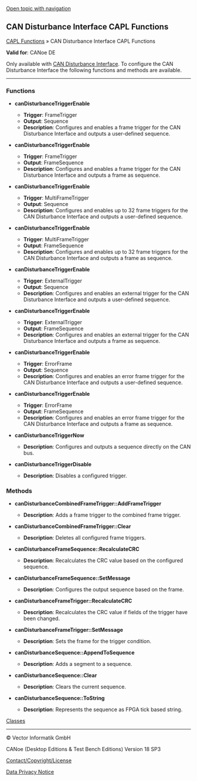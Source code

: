 [Open topic with navigation](../../../../CANoeDEFamily.htm#Topics/CAPLFunctions/CANDisturbance/CAPLfunctionsCANDisturbanceOverview.md)

## CAN Disturbance Interface CAPL Functions

[CAPL Functions](../CAPLfunctions.md) » CAN Disturbance Interface CAPL Functions

**Valid for**: CANoe DE

Only available with [CAN Disturbance Interface](../../CANoeCANalyzer/Interfaces/CANDisturbance/CANDisturbance.md). To configure the CAN Disturbance Interface the following functions and methods are available.

---

### Functions

- **canDisturbanceTriggerEnable**
  - **Trigger**: FrameTrigger
  - **Output**: Sequence
  - **Description**: Configures and enables a frame trigger for the CAN Disturbance Interface and outputs a user-defined sequence.

- **canDisturbanceTriggerEnable**
  - **Trigger**: FrameTrigger
  - **Output**: FrameSequence
  - **Description**: Configures and enables a frame trigger for the CAN Disturbance Interface and outputs a frame as sequence.

- **canDisturbanceTriggerEnable**
  - **Trigger**: MultiFrameTrigger
  - **Output**: Sequence
  - **Description**: Configures and enables up to 32 frame triggers for the CAN Disturbance Interface and outputs a user-defined sequence.

- **canDisturbanceTriggerEnable**
  - **Trigger**: MultiFrameTrigger
  - **Output**: FrameSequence
  - **Description**: Configures and enables up to 32 frame triggers for the CAN Disturbance Interface and outputs a frame as sequence.

- **canDisturbanceTriggerEnable**
  - **Trigger**: ExternalTrigger
  - **Output**: Sequence
  - **Description**: Configures and enables an external trigger for the CAN Disturbance Interface and outputs a user-defined sequence.

- **canDisturbanceTriggerEnable**
  - **Trigger**: ExternalTrigger
  - **Output**: FrameSequence
  - **Description**: Configures and enables an external trigger for the CAN Disturbance Interface and outputs a frame as sequence.

- **canDisturbanceTriggerEnable**
  - **Trigger**: ErrorFrame
  - **Output**: Sequence
  - **Description**: Configures and enables an error frame trigger for the CAN Disturbance Interface and outputs a user-defined sequence.

- **canDisturbanceTriggerEnable**
  - **Trigger**: ErrorFrame
  - **Output**: FrameSequence
  - **Description**: Configures and enables an error frame trigger for the CAN Disturbance Interface and outputs a frame as sequence.

- **canDisturbanceTriggerNow**
  - **Description**: Configures and outputs a sequence directly on the CAN bus.

- **canDisturbanceTriggerDisable**
  - **Description**: Disables a configured trigger.

### Methods

- **canDisturbanceCombinedFrameTrigger::AddFrameTrigger**
  - **Description**: Adds a frame trigger to the combined frame trigger.

- **canDisturbanceCombinedFrameTrigger::Clear**
  - **Description**: Deletes all configured frame triggers.

- **canDisturbanceFrameSequence::RecalculateCRC**
  - **Description**: Recalculates the CRC value based on the configured sequence.

- **canDisturbanceFrameSequence::SetMessage**
  - **Description**: Configures the output sequence based on the frame.

- **canDisturbanceFrameTrigger::RecalculateCRC**
  - **Description**: Recalculates the CRC value if fields of the trigger have been changed.

- **canDisturbanceFrameTrigger::SetMessage**
  - **Description**: Sets the frame for the trigger condition.

- **canDisturbanceSequence::AppendToSequence**
  - **Description**: Adds a segment to a sequence.

- **canDisturbanceSequence::Clear**
  - **Description**: Clears the current sequence.

- **canDisturbanceSequence::ToString**
  - **Description**: Represents the sequence as FPGA tick based string.

[Classes](CAPLfunctionsClassesOverview.md)

---

© Vector Informatik GmbH

CANoe (Desktop Editions & Test Bench Editions) Version 18 SP3

[Contact/Copyright/License](../../Shared/ContactCopyrightLicense.md)

[Data Privacy Notice](https://www.vector.com/int/en/company/get-info/privacy-policy/)
